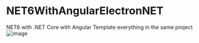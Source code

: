 # NET6WithAngularElectronNET

NET6 with .NET Core with Angular Template everything in the same project
![image](https://user-images.githubusercontent.com/14084041/189996722-40af7b33-ecca-406b-b418-d28dab7f199c.png)
